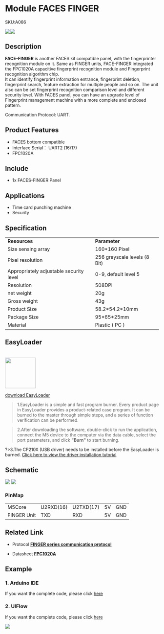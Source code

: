 # Module FACES FINGER

<el-tag effect="plain">SKU:A066</el-tag>

<div class="product_pic"><img src="assets/img/product_pics/module/faces_finger/faces_finger_01.webp"><img src="assets/img/product_pics/module/faces_finger/faces_finger_02.webp"></div>

## Description

**FACE-FINGER** is another FACES kit compatible panel, with the fingerprinter recognition module on it. Same as FINGER units, FACE-FINGER integrated the FPC1020A capacitive fingerprint recognition module and Fingerprint recognition algorithm chip. 
<br>
It can identify fingerprint information entrance, fingerprint deletion, fingerprint search, feature extraction for multiple people and so on. The unit also can be set fingerprint recognition comparison level and different security level. With FACES panel, you can have an upgrade level of Fingerprint management machine with a more complete and enclosed pattern.

Communication Protocol: UART.

## Product Features

-  FACES bottom compatible
-  Interface Serial： UART2 (16/17)
-  FPC1020A


## Include

-  1x FACES-FINGER Panel

## Applications

- Time card punching machine
- Security

## Specification

<table>
   <tr style="font-weight:bold">
      <td>Resources</td>
      <td>Parameter</td>
   </tr>
   <tr>
      <td>Size sensing array</td>
      <td>160*160 Pixel</td>
   </tr>
   <tr>
      <td>Pixel resolution</td>
      <td>256 grayscale levels (8 Bit)</td>
   </tr>
   <tr>
      <td>Appropriately adjustable security level</td>
      <td> 0-9, default level 5</td>
   </tr>
   <tr>
      <td>Resolution</td>
      <td>508DPI</td>
   </tr>
   <tr>
      <td>net weight</td>
      <td>20g</td>
   </tr>
   <tr>
      <td>Gross weight</td>
      <td>43g</td>
   </tr>
   <tr>
      <td>Product Size</td>
      <td>58.2*54.2*10mm</td>
   </tr>
   <tr>
      <td>Package Size</td>
      <td>95*65*25mm</td>
   </tr>
   <tr>
      <td>Material</td>
      <td>Plastic ( PC )</td>
   </tr>
</table>

## EasyLoader

<img src="https://m5stack.oss-cn-shenzhen.aliyuncs.com/image/EasyLoader_logo.webp" width="100px" style="margin-top:20px">

<a href="https://m5stack.oss-cn-shenzhen.aliyuncs.com/EasyLoader/Module/EasyLoader_FACES_FINGER.exe"><el-button type="primary">download EasyLoader</el-button></a>

>1.EasyLoader is a simple and fast program burner. Every product page in EasyLoader provides a product-related case program. It can be burned to the master through simple steps, and a series of function verification can be performed.

>2.After downloading the software, double-click to run the application, connect the M5 device to the computer via the data cable, select the port parameters, and click **"Burn"** to start burning.

?>3.The CP210X (USB driver) needs to be installed before the EasyLoader is burned. [Click here to view the driver installation tutorial](en/related_documents/M5Burner#install-usb-driver)

## Schematic

<img src="assets/img/product_pics/module/faces_finger/faces_finger_04.webp">
<img src="assets/img/product_pics/module/faces_finger/faces_finger_05.webp">

### PinMap

<table>
<tr><td>M5Core</td><td>U2RXD(16)</td><td>U2TXD(17)</td><td>5V</td><td>GND</td></tr>
 <tr><td>FINGER Unit</td><td>TXD</td><td>RXD</td><td>5V</td><td>GND</td></tr>
</table>

## Related Link

- Protocol **[FINGER series communication protocol](https://github.com/m5stack/M5-Schematic/blob/master/Units/finger/biovo_fingerprint_Protocol_en.DOC)**

- Datasheet **[FPC1020A](https://m5stack.oss-cn-shenzhen.aliyuncs.com/resource/docs/datasheet/hat/1020A_datasheet_cn.pdf)**

## Example

### 1. Arduino IDE

If you want the complete code, please click [here](https://github.com/m5stack/M5Stack/tree/master/examples/Face/FINGER)

### 2. UIFlow

If you want the complete code, please click [here](https://github.com/m5stack/M5-ProductExampleCodes/tree/master/Module/FACES_FINGER/UIFlow)

<img src="assets/img/product_pics/module/faces_finger/finger.webp">


<script>

   var purchase_link = 'https://m5stack.com/collections/m5-module/products/finger-print-fpc-1020a-panel-for-m5-faces';

   anchor_search(purchase_link);
   scrollFunc();

</script>